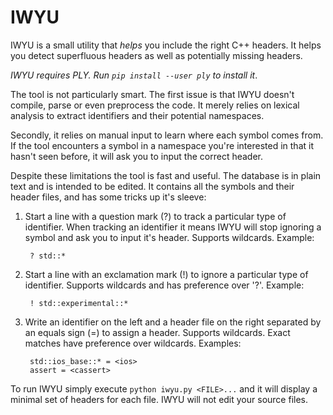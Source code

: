 # IWYU

IWYU is a small utility that _helps_ you include the right C++ headers. It helps
you detect superfluous headers as well as potentially missing headers.

_IWYU requires PLY. Run `pip install --user ply` to install it_.

The tool is not particularly smart. The first issue is that IWYU doesn't
compile, parse or even preprocess the code. It merely relies on lexical
analysis to extract identifiers and their potential namespaces.

Secondly, it relies on manual input to learn where each symbol comes from. If
the tool encounters a symbol in a namespace you're interested in that it hasn't
seen before, it will ask you to input the correct header.

Despite these limitations the tool is fast and useful. The database is in plain
text and is intended to be edited. It contains all the symbols and their header
files, and has some tricks up it's sleeve:

1. Start a line with a question mark (?) to track a particular type of
   identifier. When tracking an identifier it means IWYU will stop ignoring a
   symbol and ask you to input it's header. Supports wildcards. Example:

        ? std::*

2. Start a line with an exclamation mark (!) to ignore a particular type of
   identifier. Supports wildcards and has preference over '?'. Example:

        ! std::experimental::*

3. Write an identifier on the left and a header file on the right separated by
   an equals sign (=) to assign a header. Supports wildcards. Exact matches have
   preference over wildcards. Examples:

        std::ios_base::* = <ios>
        assert = <cassert>

To run IWYU simply execute `python iwyu.py <FILE>...` and it will display a
minimal set of headers for each file. IWYU will not edit your source files.
